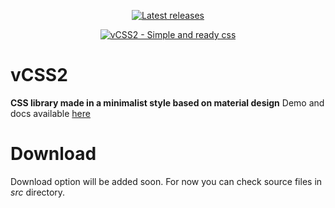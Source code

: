 <p align="center">
    <a href="https://github.com/VeloeEvall/vcss2/releases" target="_blank" rel="noopener"><img src="https://img.shields.io/badge/latest_release-soon-blue" alt="Latest releases" /></a>
</p>

<p align="center">
    <a href="https://veloe.pl/vcss2/" target="_blank" rel="noopener">
        <img src="https://i.imgur.com/vvmehRC.png" alt="vCSS2 - Simple and ready css" />
    </a>
</p>

# vCSS2
**CSS library made in a minimalist style based on material design**
Demo and docs available [here](https://veloe.pl/vcss2/)
# Download
Download option will be added soon. For now you can check source files in *src* directory.
